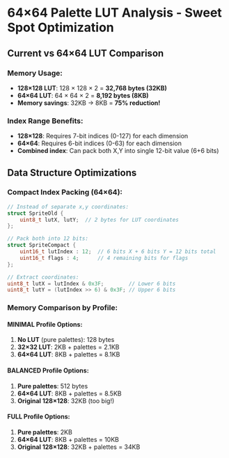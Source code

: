 # 64×64 Palette LUT Analysis - Sweet Spot Optimization

## Current vs 64×64 LUT Comparison

### Memory Usage:
- **128×128 LUT**: 128 × 128 × 2 = **32,768 bytes (32KB)**
- **64×64 LUT**: 64 × 64 × 2 = **8,192 bytes (8KB)** 
- **Memory savings**: 32KB → 8KB = **75% reduction!**

### Index Range Benefits:
- **128×128**: Requires 7-bit indices (0-127) for each dimension
- **64×64**: Requires 6-bit indices (0-63) for each dimension
- **Combined index**: Can pack both X,Y into single 12-bit value (6+6 bits)

## Data Structure Optimizations

### Compact Index Packing (64×64):
```cpp
// Instead of separate x,y coordinates:
struct SpriteOld {
    uint8_t lutX, lutY;  // 2 bytes for LUT coordinates
};

// Pack both into 12 bits:
struct SpriteCompact {
    uint16_t lutIndex : 12;  // 6 bits X + 6 bits Y = 12 bits total
    uint16_t flags : 4;      // 4 remaining bits for flags
};

// Extract coordinates:
uint8_t lutX = lutIndex & 0x3F;        // Lower 6 bits
uint8_t lutY = (lutIndex >> 6) & 0x3F; // Upper 6 bits
```

### Memory Comparison by Profile:

#### MINIMAL Profile Options:
1. **No LUT** (pure palettes): 128 bytes
2. **32×32 LUT**: 2KB + palettes = 2.1KB
3. **64×64 LUT**: 8KB + palettes = 8.1KB

#### BALANCED Profile Options:
1. **Pure palettes**: 512 bytes  
2. **64×64 LUT**: 8KB + palettes = 8.5KB
3. **Original 128×128**: 32KB (too big!)

#### FULL Profile Options:
1. **Pure palettes**: 2KB
2. **64×64 LUT**: 8KB + palettes = 10KB  
3. **Original 128×128**: 32KB + palettes = 34KB
